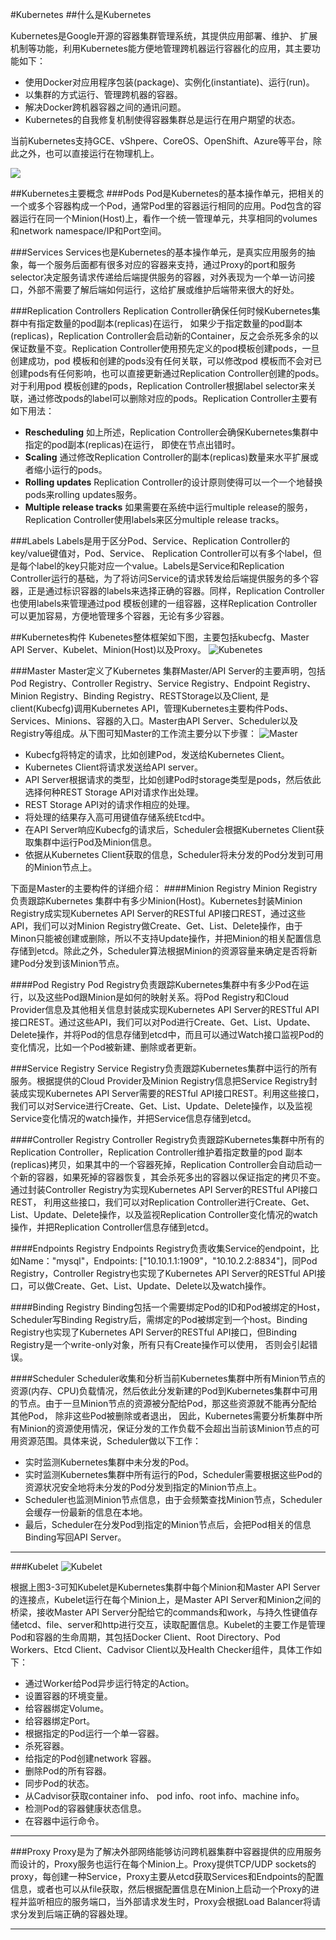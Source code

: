 #Kubernetes
##什么是Kubernetes

Kubernetes是Google开源的容器集群管理系统，其提供应用部署、维护、 扩展机制等功能，利用Kubernetes能方便地管理跨机器运行容器化的应用，其主要功能如下：

* 使用Docker对应用程序包装(package)、实例化(instantiate)、运行(run)。
* 以集群的方式运行、管理跨机器的容器。
* 解决Docker跨机器容器之间的通讯问题。
* Kubernetes的自我修复机制使得容器集群总是运行在用户期望的状态。

当前Kubernetes支持GCE、vShpere、CoreOS、OpenShift、Azure等平台，除此之外，也可以直接运行在物理机上。

![](http://cms.csdnimg.cn/article/201410/31/5452e5fb88c4c.jpg)

##Kubernetes主要概念
###Pods
Pod是Kubernetes的基本操作单元，把相关的一个或多个容器构成一个Pod，通常Pod里的容器运行相同的应用。Pod包含的容器运行在同一个Minion(Host)上，看作一个统一管理单元，共享相同的volumes和network namespace/IP和Port空间。

###Services
Services也是Kubernetes的基本操作单元，是真实应用服务的抽象，每一个服务后面都有很多对应的容器来支持，通过Proxy的port和服务selector决定服务请求传递给后端提供服务的容器，对外表现为一个单一访问接口，外部不需要了解后端如何运行，这给扩展或维护后端带来很大的好处。

###Replication Controllers
Replication Controller确保任何时候Kubernetes集群中有指定数量的pod副本(replicas)在运行， 如果少于指定数量的pod副本(replicas)，Replication Controller会启动新的Container，反之会杀死多余的以保证数量不变。Replication Controller使用预先定义的pod模板创建pods，一旦创建成功，pod 模板和创建的pods没有任何关联，可以修改pod 模板而不会对已创建pods有任何影响，也可以直接更新通过Replication Controller创建的pods。对于利用pod 模板创建的pods，Replication Controller根据label selector来关联，通过修改pods的label可以删除对应的pods。Replication Controller主要有如下用法：

* **Rescheduling** 如上所述，Replication Controller会确保Kubernetes集群中指定的pod副本(replicas)在运行， 即使在节点出错时。
* **Scaling** 通过修改Replication Controller的副本(replicas)数量来水平扩展或者缩小运行的pods。
* **Rolling updates** Replication Controller的设计原则使得可以一个一个地替换pods来rolling updates服务。
* **Multiple release tracks** 如果需要在系统中运行multiple release的服务，Replication Controller使用labels来区分multiple release tracks。

###Labels
Labels是用于区分Pod、Service、Replication Controller的key/value键值对，Pod、Service、 Replication Controller可以有多个label，但是每个label的key只能对应一个value。Labels是Service和Replication Controller运行的基础，为了将访问Service的请求转发给后端提供服务的多个容器，正是通过标识容器的labels来选择正确的容器。同样，Replication Controller也使用labels来管理通过pod 模板创建的一组容器，这样Replication Controller可以更加容易，方便地管理多个容器，无论有多少容器。

##Kubernetes构件
Kubenetes整体框架如下图，主要包括kubecfg、Master API Server、Kubelet、Minion(Host)以及Proxy。
![Kubenetes](http://cdn4.infoqstatic.com/statics_s1_20160805-0150/resource/articles/Kubernetes-system-architecture-introduction/zh/resources/1026000.png)

###Master
Master定义了Kubernetes 集群Master/API Server的主要声明，包括Pod Registry、Controller Registry、Service Registry、Endpoint Registry、Minion Registry、Binding Registry、RESTStorage以及Client, 是client(Kubecfg)调用Kubernetes API，管理Kubernetes主要构件Pods、Services、Minions、容器的入口。Master由API Server、Scheduler以及Registry等组成。从下图可知Master的工作流主要分以下步骤：
![Master](http://cdn4.infoqstatic.com/statics_s1_20160805-0150/resource/articles/Kubernetes-system-architecture-introduction/zh/resources/1026001.png)

* Kubecfg将特定的请求，比如创建Pod，发送给Kubernetes Client。
* Kubernetes Client将请求发送给API server。
* API Server根据请求的类型，比如创建Pod时storage类型是pods，然后依此选择何种REST Storage API对请求作出处理。
* REST Storage API对的请求作相应的处理。
* 将处理的结果存入高可用键值存储系统Etcd中。
* 在API Server响应Kubecfg的请求后，Scheduler会根据Kubernetes Client获取集群中运行Pod及Minion信息。
* 依据从Kubernetes Client获取的信息，Scheduler将未分发的Pod分发到可用的Minion节点上。

下面是Master的主要构件的详细介绍：
####Minion Registry
Minion Registry负责跟踪Kubernetes 集群中有多少Minion(Host)。Kubernetes封装Minion Registry成实现Kubernetes API Server的RESTful API接口REST，通过这些API，我们可以对Minion Registry做Create、Get、List、Delete操作，由于Minon只能被创建或删除，所以不支持Update操作，并把Minion的相关配置信息存储到etcd。除此之外，Scheduler算法根据Minion的资源容量来确定是否将新建Pod分发到该Minion节点。

####Pod Registry
Pod Registry负责跟踪Kubernetes集群中有多少Pod在运行，以及这些Pod跟Minion是如何的映射关系。将Pod Registry和Cloud Provider信息及其他相关信息封装成实现Kubernetes API Server的RESTful API接口REST。通过这些API，我们可以对Pod进行Create、Get、List、Update、Delete操作，并将Pod的信息存储到etcd中，而且可以通过Watch接口监视Pod的变化情况，比如一个Pod被新建、删除或者更新。

###Service Registry
Service Registry负责跟踪Kubernetes集群中运行的所有服务。根据提供的Cloud Provider及Minion Registry信息把Service Registry封装成实现Kubernetes API Server需要的RESTful API接口REST。利用这些接口，我们可以对Service进行Create、Get、List、Update、Delete操作，以及监视Service变化情况的watch操作，并把Service信息存储到etcd。

####Controller Registry
Controller Registry负责跟踪Kubernetes集群中所有的Replication Controller，Replication Controller维护着指定数量的pod 副本(replicas)拷贝，如果其中的一个容器死掉，Replication Controller会自动启动一个新的容器，如果死掉的容器恢复，其会杀死多出的容器以保证指定的拷贝不变。通过封装Controller Registry为实现Kubernetes API Server的RESTful API接口REST， 利用这些接口，我们可以对Replication Controller进行Create、Get、List、Update、Delete操作，以及监视Replication Controller变化情况的watch操作，并把Replication Controller信息存储到etcd。

####Endpoints Registry
Endpoints Registry负责收集Service的endpoint，比如Name："mysql"，Endpoints: ["10.10.1.1:1909"，"10.10.2.2:8834"]，同Pod Registry，Controller Registry也实现了Kubernetes API Server的RESTful API接口，可以做Create、Get、List、Update、Delete以及watch操作。

####Binding Registry
Binding包括一个需要绑定Pod的ID和Pod被绑定的Host，Scheduler写Binding Registry后，需绑定的Pod被绑定到一个host。Binding Registry也实现了Kubernetes API Server的RESTful API接口，但Binding Registry是一个write-only对象，所有只有Create操作可以使用， 否则会引起错误。


####Scheduler
Scheduler收集和分析当前Kubernetes集群中所有Minion节点的资源(内存、CPU)负载情况，然后依此分发新建的Pod到Kubernetes集群中可用的节点。由于一旦Minion节点的资源被分配给Pod，那这些资源就不能再分配给其他Pod， 除非这些Pod被删除或者退出， 因此，Kubernetes需要分析集群中所有Minion的资源使用情况，保证分发的工作负载不会超出当前该Minion节点的可用资源范围。具体来说，Scheduler做以下工作：

* 实时监测Kubernetes集群中未分发的Pod。
* 实时监测Kubernetes集群中所有运行的Pod，Scheduler需要根据这些Pod的资源状况安全地将未分发的Pod分发到指定的Minion节点上。
* Scheduler也监测Minion节点信息，由于会频繁查找Minion节点，Scheduler会缓存一份最新的信息在本地。
* 最后，Scheduler在分发Pod到指定的Minion节点后，会把Pod相关的信息Binding写回API Server。

***

###Kubelet
![Kubelet](http://cdn4.infoqstatic.com/statics_s1_20160805-0150/resource/articles/Kubernetes-system-architecture-introduction/zh/resources/1026002.png)

根据上图3-3可知Kubelet是Kubernetes集群中每个Minion和Master API Server的连接点，Kubelet运行在每个Minion上，是Master API Server和Minion之间的桥梁，接收Master API Server分配给它的commands和work，与持久性键值存储etcd、file、server和http进行交互，读取配置信息。Kubelet的主要工作是管理Pod和容器的生命周期，其包括Docker Client、Root Directory、Pod Workers、Etcd Client、Cadvisor Client以及Health Checker组件，具体工作如下：

* 通过Worker给Pod异步运行特定的Action。
* 设置容器的环境变量。
* 给容器绑定Volume。
* 给容器绑定Port。
* 根据指定的Pod运行一个单一容器。
* 杀死容器。
* 给指定的Pod创建network 容器。
* 删除Pod的所有容器。
* 同步Pod的状态。
* 从Cadvisor获取container info、 pod info、root info、machine info。
* 检测Pod的容器健康状态信息。
* 在容器中运行命令。

***

###Proxy
Proxy是为了解决外部网络能够访问跨机器集群中容器提供的应用服务而设计的，Proxy服务也运行在每个Minion上。Proxy提供TCP/UDP sockets的proxy，每创建一种Service，Proxy主要从etcd获取Services和Endpoints的配置信息，或者也可以从file获取，然后根据配置信息在Minion上启动一个Proxy的进程并监听相应的服务端口，当外部请求发生时，Proxy会根据Load Balancer将请求分发到后端正确的容器处理。

***






